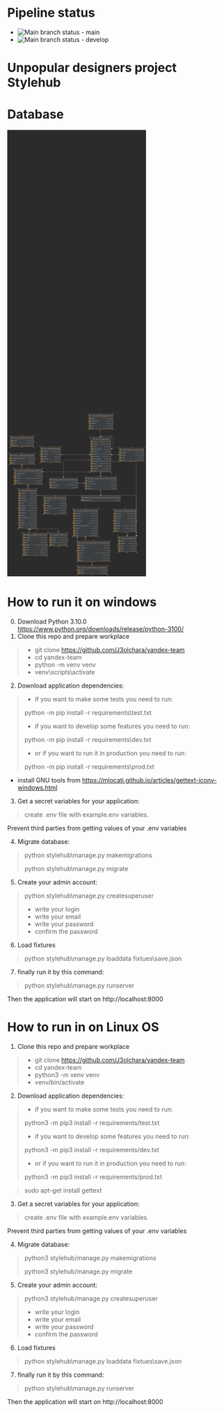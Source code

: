 # Pipeline status
- ![Main branch status](https://github.com/J3olchara/stylehub/actions/workflows/python-package.yml/badge.svg?branch=main) - main
- ![Main branch status](https://github.com/J3olchara/stylehub/actions/workflows/python-package.yml/badge.svg?branch=develop) - develop


# Unpopular designers project Stylehub

# Database

![image description](information/diagram.svg)

# How to run it on windows
0. Download Python 3.10.0 https://www.python.org/downloads/release/python-3100/
1. Clone this repo and prepare workplace
> - git clone https://github.com/J3olchara/yandex-team
> - cd yandex-team
> - python -m venv venv
> - venv\scripts\activate

2. Download application dependencies:
> - if you want to make some tests you need to run:
>
> python -m pip install -r requirements\test.txt
> - if you want to develop some features you need to run:
> 
> python -m pip install -r requirements\dev.txt
>
> - or if you want to run it in production you need to run:
>
> python -m pip install -r requirements\prod.txt

 - install GNU tools from https://mlocati.github.io/articles/gettext-iconv-windows.html

3. Get a secret variables for your application:
  > create .env file with example.env variables. 

Prevent third parties from getting values of your .env variables

4. Migrate database:
  > python stylehub\manage.py makemigrations
  > 
  > python stylehub\manage.py migrate

5. Create your admin account:
  > python stylehub\manage.py createsuperuser
> - write your login
> - write your email
> - write your password
> - confirm the password

6. Load fixtures
 > python stylehub\manage.py loaddata fixtues\save.json


7. finally run it by this command:
> python stylehub\manage.py runserver

Then the application will start on http://localhost:8000


# How to run in on Linux OS

1. Clone this repo and prepare workplace
  > - git clone https://github.com/J3olchara/yandex-team
  > - cd yandex-team
  > - python3 -m venv venv
  > - venv/bin/activate

2. Download application dependencies:
  > - if you want to make some tests you need to run:
  >
  > python3 -m pip3 install -r requirements/test.txt
  > - if you want to develop some features you need to run:
  > 
  > python3 -m pip3 install -r requirements/dev.txt
  >
  > - or if you want to run it in production you need to run:
  >
  > python3 -m pip3 install -r requirements/prod.txt

> sudo apt-get install gettext

3. Get a secret variables for your application:
  > create .env file with example.env variables. 

Prevent third parties from getting values of your .env variables

4. Migrate database:
  > python3 stylehub/manage.py makemigrations
  > 
  > python3 stylehub/manage.py migrate

5. Create your admin account:
  > python3 stylehub/manage.py createsuperuser
> - write your login
> - write your email
> - write your password
> - confirm the password

6. Load fixtures
 > python stylehub\manage.py loaddata fixtues\save.json


7. finally run it by this command:
> python stylehub\manage.py runserver

Then the application will start on http://localhost:8000

